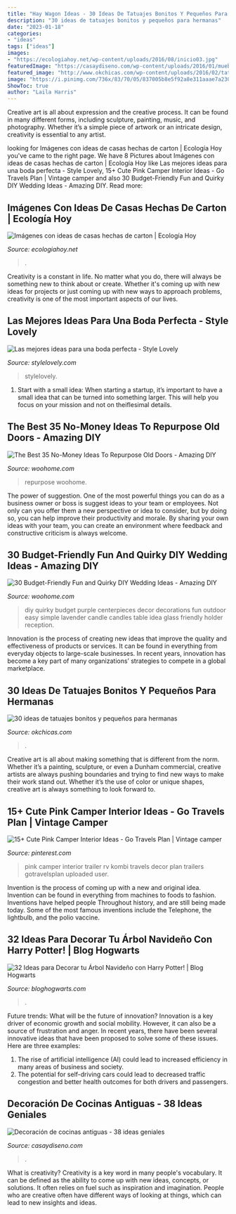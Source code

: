```yaml
---
title: "Hay Wagon Ideas - 30 Ideas De Tatuajes Bonitos Y Pequeños Para Hermanas"
description: "30 ideas de tatuajes bonitos y pequeños para hermanas"
date: "2023-01-18"
categories:
- "ideas"
tags: ["ideas"]
images:
- "https://ecologiahoy.net/wp-content/uploads/2016/08/inicio03.jpg"
featuredImage: "https://casaydiseno.com/wp-content/uploads/2016/01/muebles-cocina-estilo-retro.jpg"
featured_image: "http://www.okchicas.com/wp-content/uploads/2016/02/tatuajes-para-hermanas-24.jpg"
image: "https://i.pinimg.com/736x/83/70/05/837005b8e5f92a8e311aaae7a230257d.jpg"
ShowToc: true
author: "Laila Harris"
---
```



Creative art is all about expression and the creative process. It can be found in many different forms, including sculpture, painting, music, and photography. Whether it’s a simple piece of artwork or an intricate design, creativity is essential to any artist.

	

		
looking for Imágenes con ideas de casas hechas de carton | Ecología Hoy you've came to the right page. We have 8 Pictures about Imágenes con ideas de casas hechas de carton | Ecología Hoy like Las mejores ideas para una boda perfecta - Style Lovely, 15+ Cute Pink Camper Interior Ideas - Go Travels Plan | Vintage camper and also 30 Budget-Friendly Fun and Quirky DIY Wedding Ideas - Amazing DIY. Read more:
		
    
## Imágenes Con Ideas De Casas Hechas De Carton | Ecología Hoy

<img loading=lazy src="https://ecologiahoy.net/wp-content/uploads/2016/08/inicio03.jpg" onerror="this.onerror=null;this.src='https://tse1.mm.bing.net/th?id=OIP.sQN3gun--5q-sOkVwws3pQHaJ3&amp;pid=15.1';" alt="Imágenes con ideas de casas hechas de carton | Ecología Hoy">

_Source: ecologiahoy.net_

>. 

	

Creativity is a constant in life. No matter what you do, there will always be something new to think about or create. Whether it's coming up with new ideas for projects or just coming up with new ways to approach problems, creativity is one of the most important aspects of our lives.

    
## Las Mejores Ideas Para Una Boda Perfecta - Style Lovely

<img loading=lazy src="http://stylelovely.com/wp-content/uploads/ideas_para_novias-entrada-deco.jpg" onerror="this.onerror=null;this.src='https://tse1.mm.bing.net/th?id=OIP.C3P7WzQwoGg1Q439lN8PvAHaLZ&amp;pid=15.1';" alt="Las mejores ideas para una boda perfecta - Style Lovely">

_Source: stylelovely.com_

>stylelovely. 

	

1. Start with a small idea: When starting a startup, it’s important to have a small idea that can be turned into something larger. This will help you focus on your mission and not on theiflesimal details.

    
## The Best 35 No-Money Ideas To Repurpose Old Doors - Amazing DIY

<img loading=lazy src="https://www.woohome.com/wp-content/uploads/2016/05/09-Upcycled-Vintage-Door-Beverage-Bar-Station-woohome.jpg" onerror="this.onerror=null;this.src='https://tse4.mm.bing.net/th?id=OIP.0qj6OJGVpLdZBjQLLs1O2QHaR9&amp;pid=15.1';" alt="The Best 35 No-Money Ideas To Repurpose Old Doors - Amazing DIY">

_Source: woohome.com_

>repurpose woohome. 

	

The power of suggestion.
One of the most powerful things you can do as a business owner or boss is suggest ideas to your team or employees. Not only can you offer them a new perspective or idea to consider, but by doing so, you can help improve their productivity and morale. By sharing your own ideas with your team, you can create an environment where feedback and constructive criticism is always welcome.

    
## 30 Budget-Friendly Fun And Quirky DIY Wedding Ideas - Amazing DIY

<img loading=lazy src="http://www.woohome.com/wp-content/uploads/2014/01/diy-wedding-ideas-26.jpg" onerror="this.onerror=null;this.src='https://tse2.mm.bing.net/th?id=OIP.MOcZa_GFVqs3W-8gzIxaZwHaLH&amp;pid=15.1';" alt="30 Budget-Friendly Fun and Quirky DIY Wedding Ideas - Amazing DIY">

_Source: woohome.com_

>diy quirky budget purple centerpieces decor decorations fun outdoor easy simple lavender candle candles table idea glass friendly holder reception. 

	

Innovation is the process of creating new ideas that improve the quality and effectiveness of products or services. It can be found in everything from everyday objects to large-scale businesses. In recent years, innovation has become a key part of many organizations’ strategies to compete in a global marketplace.

    
## 30 Ideas De Tatuajes Bonitos Y Pequeños Para Hermanas

<img loading=lazy src="http://www.okchicas.com/wp-content/uploads/2016/02/tatuajes-para-hermanas-24.jpg" onerror="this.onerror=null;this.src='https://tse2.mm.bing.net/th?id=OIP.G_770eK7f1tvjRcUpSil7AHaHa&amp;pid=15.1';" alt="30 ideas de tatuajes bonitos y pequeños para hermanas">

_Source: okchicas.com_

>. 

	

Creative art is all about making something that is different from the norm. Whether it’s a painting, sculpture, or even a Dunham commercial, creative artists are always pushing boundaries and trying to find new ways to make their work stand out. Whether it’s the use of color or unique shapes, creative art is always something to look forward to.

    
## 15+ Cute Pink Camper Interior Ideas - Go Travels Plan | Vintage Camper

<img loading=lazy src="https://i.pinimg.com/736x/83/70/05/837005b8e5f92a8e311aaae7a230257d.jpg" onerror="this.onerror=null;this.src='https://tse4.mm.bing.net/th?id=OIP.XUxWyfsi_gHH5PShxjrEgwHaJ4&amp;pid=15.1';" alt="15+ Cute Pink Camper Interior Ideas - Go Travels Plan | Vintage camper">

_Source: pinterest.com_

>pink camper interior trailer rv kombi travels decor plan trailers gotravelsplan uploaded user. 

	

Invention is the process of coming up with a new and original idea. Invention can be found in everything from machines to foods to fashion. Inventions have helped people Throughout history, and are still being made today. Some of the most famous inventions include the Telephone, the lightbulb, and the polio vaccine.

    
## 32 Ideas Para Decorar Tu Árbol Navideño Con Harry Potter! | Blog Hogwarts

<img loading=lazy src="https://i2.wp.com/bloghogwarts.com/wp-content/uploads/2014/12/Harry-Potter-BlogHogwarts-Navidad-Arbol-Ornamento-12.jpg" onerror="this.onerror=null;this.src='https://tse4.mm.bing.net/th?id=OIP.xeT2NWszXHofcDPxGHHaTgHaLG&amp;pid=15.1';" alt="32 Ideas para Decorar tu Árbol Navideño con Harry Potter! | Blog Hogwarts">

_Source: bloghogwarts.com_

>. 

	

Future trends: What will be the future of innovation?
Innovation is a key driver of economic growth and social mobility. However, it can also be a source of frustration and anger. In recent years, there have been several innovative ideas that have been proposed to solve some of these issues. Here are three examples:
1. The rise of artificial intelligence (AI) could lead to increased efficiency in many areas of business and society.
2. The potential for self-driving cars could lead to decreased traffic congestion and better health outcomes for both drivers and passengers.

    
## Decoración De Cocinas Antiguas - 38 Ideas Geniales

<img loading=lazy src="https://casaydiseno.com/wp-content/uploads/2016/01/muebles-cocina-estilo-retro.jpg" onerror="this.onerror=null;this.src='https://tse2.mm.bing.net/th?id=OIP.mfsAFkji32spT3SWBqOHDgHaLH&amp;pid=15.1';" alt="Decoración de cocinas antiguas - 38 ideas geniales">

_Source: casaydiseno.com_

>. 

	

What is creativity?
Creativity is a key word in many people's vocabulary. It can be defined as the ability to come up with new ideas, concepts, or solutions. It often relies on fuel such as inspiration and imagination. People who are creative often have different ways of looking at things, which can lead to new insights and ideas.

